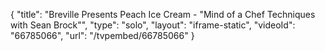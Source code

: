 {
    "title": "Breville Presents Peach Ice Cream - \"Mind of a Chef Techniques with Sean Brock\"",
    "type": "solo",
    "layout": "iframe-static",
    "videoId": "66785066",
    "url": "\/tvpembed\/66785066"
}